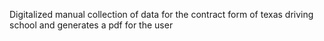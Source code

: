 Digitalized manual collection of data for the contract form of texas driving school and generates a pdf for the user









